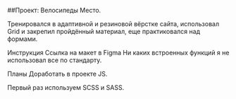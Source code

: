 ##Проект: Велосипеды Место.

Тренировался в адаптивной и резиновой вёрстке сайта, использовал Grid и закрепил пройдённый материал, еще практиковался над формами. 

Инструкция Ссылка на макет в Figma Ни каких встроенных функций я не использовал все по стандарту. 

Планы Доработать в проекте JS. 

Первый раз используем SCSS и SASS.
